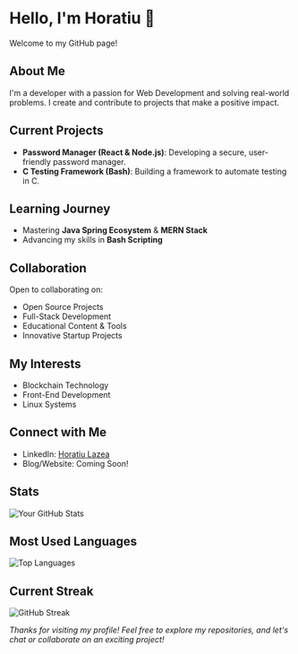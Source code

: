 # Hello, I'm Horatiu 👋

Welcome to my GitHub page!

## About Me
I'm a developer with a passion for Web Development and solving real-world problems. I create and contribute to projects that make a positive impact.

## Current Projects

- **Password Manager (React & Node.js)**: Developing a secure, user-friendly password manager.
- **C Testing Framework (Bash)**: Building a framework to automate testing in C.

## Learning Journey

- Mastering **Java Spring Ecosystem** & **MERN Stack**
- Advancing my skills in **Bash Scripting**

## Collaboration

Open to collaborating on:
- Open Source Projects
- Full-Stack Development
- Educational Content & Tools
- Innovative Startup Projects

## My Interests

- Blockchain Technology
- Front-End Development
- Linux Systems

## Connect with Me

- LinkedIn: [Horatiu Lazea](https://www.linkedin.com/in/horatiu-lazea/)
- Blog/Website: Coming Soon!

## Stats

![Your GitHub Stats](https://github-readme-stats.vercel.app/api?username=UserLH1&show_icons=true)

## Most Used Languages

![Top Languages](https://github-readme-stats.vercel.app/api/top-langs/?username=UserLH1&layout=compact)

## Current Streak

![GitHub Streak](https://github-readme-streak-stats.herokuapp.com/?user=UserLH1)

*Thanks for visiting my profile! Feel free to explore my repositories, and let's chat or collaborate on an exciting project!*

